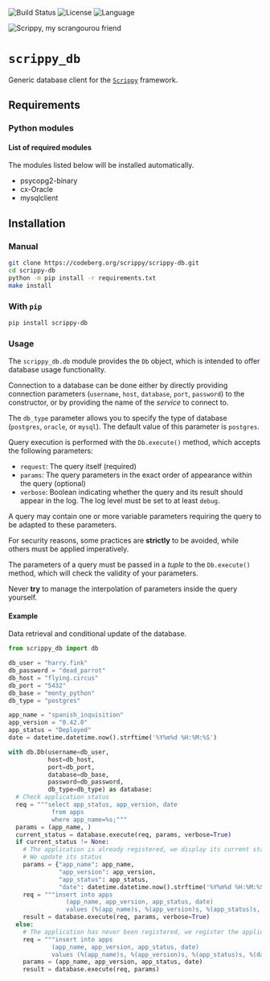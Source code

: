 
![Build Status](https://drone-ext.mcos.nc/api/badges/scrippy/scrippy-db/status.svg) ![License](https://img.shields.io/static/v1?label=license&color=orange&message=MIT) ![Language](https://img.shields.io/static/v1?label=language&color=informational&message=Python)

![Scrippy, my scrangourou friend](./scrippy-db.png "Scrippy, my scrangourou friend")

# `scrippy_db`

Generic database client for the [`Scrippy`](https://codeberg.org/scrippy) framework.

## Requirements

### Python modules

#### List of required modules

The modules listed below will be installed automatically.

- psycopg2-binary
- cx-Oracle
- mysqlclient

## Installation

### Manual

```bash
git clone https://codeberg.org/scrippy/scrippy-db.git
cd scrippy-db
python -m pip install -r requirements.txt
make install
```

### With `pip`

```bash
pip install scrippy-db
```

### Usage

The `scrippy_db.db` module provides the `Db` object, which is intended to offer database usage functionality.

Connection to a database can be done either by directly providing connection parameters (`username`, `host`, `database`, `port`, `password`) to the constructor, or by providing the name of the _service_ to connect to.

The `db_type` parameter allows you to specify the type of database (`postgres`, `oracle`, or `mysql`). The default value of this parameter is `postgres`.

Query execution is performed with the `Db.execute()` method, which accepts the following parameters:
- `request`: The query itself (required)
- `params`: The query parameters in the exact order of appearance within the query (optional)
- `verbose`: Boolean indicating whether the query and its result should appear in the log. The log level must be set to at least `debug`.

A query may contain one or more variable parameters requiring the query to be adapted to these parameters.

For security reasons, some practices are **strictly** to be avoided, while others must be applied imperatively.

The parameters of a query must be passed in a *tuple* to the `Db.execute()` method, which will check the validity of your parameters.

Never **try** to manage the interpolation of parameters inside the query yourself.

#### Example

Data retrieval and conditional update of the database.

```python
from scrippy_db import db

db_user = "harry.fink"
db_password = "dead_parrot"
db_host = "flying.circus"
db_port = "5432"
db_base = "monty_python"
db_type = "postgres"

app_name = "spanish_inquisition"
app_version = "0.42.0"
app_status = "Deployed"
date = datetime.datetime.now().strftime('%Y%m%d %H:%M:%S')

with db.Db(username=db_user,
           host=db_host,
           port=db_port,
           database=db_base,
           password=db_password,
           db_type=db_type) as database:
  # Check application status
  req = """select app_status, app_version, date
            from apps
            where app_name=%s;"""
  params = (app_name, )
  current_status = database.execute(req, params, verbose=True)
  if current_status != None:
    # The application is already registered, we display its current status
    # We update its status
    params = {"app_name": app_name,
              "app_version": app_version,
              "app_status": app_status,
              "date": datetime.datetime.now().strftime('%Y%m%d %H:%M:%S')}
    req = """insert into apps
                (app_name, app_version, app_status, date)
                values (%(app_name)s, %(app_version)s, %(app_status)s, %(date)s);"""
    result = database.execute(req, params, verbose=True)
  else:
    # The application has never been registered, we register the application and its status.
    req = """insert into apps
            (app_name, app_version, app_status, date)
            values (%(app_name)s, %(app_version)s, %(app_status)s, %(date)s);"""
    params = (app_name, app_version, app_status, date)
    result = database.execute(req, params)
```
